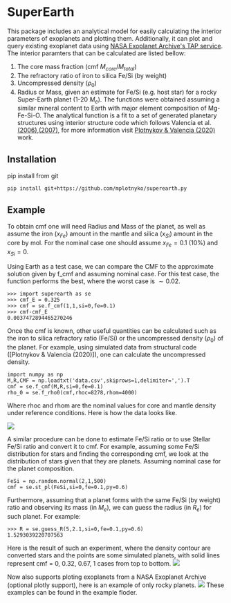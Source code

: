 # SuperEarth 
This package includes an analytical model for easily calculating the interior parameters of exoplanets and plotting them. Additionally, it can plot and query existing exoplanet data using [NASA Exoplanet Archive's TAP service](https://exoplanetarchive.ipac.caltech.edu/docs/TAP/usingTAP.html#PS). The interior paramters that can be calculated are listed bellow:
1. The core mass fraction (cmf $M_{core}/M_{total}$) 
2. The refractory ratio of iron to silica Fe/Si (by weight) 
3. Uncompressed  density ($\rho_0$) 
4. Radius or Mass, given an estimate for Fe/Si (e.g. host star)  for a rocky Super-Earth planet (1-20 $M_e$). 
The functions were obtained assuming a similar mineral content to Earth with major element composition of Mg-Fe-Si-O. 
The analytical function is a fit to a set of generated planetary structures using interior structure code which follows Valencia et al. [(2006)](https://iopscience.iop.org/article/10.1086/509800),[(2007)](https://www.sciencedirect.com/science/article/abs/pii/S0019103505004574), for more information visit [Plotnykov & Valencia (2020)](https://arxiv.org/abs/2010.06480) work.

## Installation

pip install from git

```pip install git+https://github.com/mplotnyko/superearth.py```

## Example 

To obtain cmf one will need Radius and Mass of the planet, as well as assume the iron ($x_{Fe}$) amount in the mantle and silica ($x_{Si}$) amount in the core by mol. 
For the nominal case one should assume $x_{Fe}=0.1$ (10%) and $x_{Si}=0$.

Using Earth as a test case, we can compare the CMF to the approximate solution given by f_cmf and assuming nominal case.
For this test case, the function performs the best, where the worst case is $\sim 0.02$. 
    
    >>> import superearth as se
    >>> cmf_E = 0.325
    >>> cmf = se.f_cmf(1,1,si=0,fe=0.1)
    >>> cmf-cmf_E
    0.0037472894465270246

Once the cmf is known, other useful quantities can be calculated such as the iron to silica refractory ratio (Fe/Si) or the uncompressed density ($\rho_0$) of the planet.
For example, using simulated data from structural code ([Plotnykov & Valencia (2020)]), one can calculate the uncompressed density.

    import numpy as np
    M,R,CMF = np.loadtxt('data.csv',skiprows=1,delimiter=',').T
    cmf = se.f_cmf(M,R,si=0,fe=0.1)
    rho_0 = se.f_rho0(cmf,rhoc=8278,rhom=4000)

Where rhoc and rhom are the nominal values for core and mantle density under reference conditions. Here is how the data looks like.

![](images/MR_rho0.jpg)

A similar procedure can be done to estimate Fe/Si ratio or to use Stellar Fe/Si ratio and convert it to cmf.
For example, assuming some Fe/Si distribution for stars and finding the corresponding cmf, we look at the distribution of stars given that they are planets. 
Assuming nominal case for the planet composition.

    FeSi = np.random.normal(2,1,500)
    cmf = se.st_pl(FeSi,si=0,fe=0.1,py=0.6)

Furthermore, assuming that a planet forms with the same Fe/Si (by weight) ratio and observing its mass (in $M_e$), we can guess the radius (in $R_e$) for such planet.
For example:

    >>> R = se.guess_R(5,2.1,si=0,fe=0.1,py=0.6)
    1.5293039220707563

Here is the result of such an experiment, where the density contour are converted stars and the points are some simulated planets, with solid lines represent cmf = 0, 0.32, 0.67, 1 cases from top to bottom.
![](images/FeSi_star.jpg)

Now also supports ploting exoplanets from a NASA Exoplanet Archive (optional plotly support), here is an example of only rocky planets.
![](images/MR_rockybest.jpg)
These examples can be found in the example floder.
